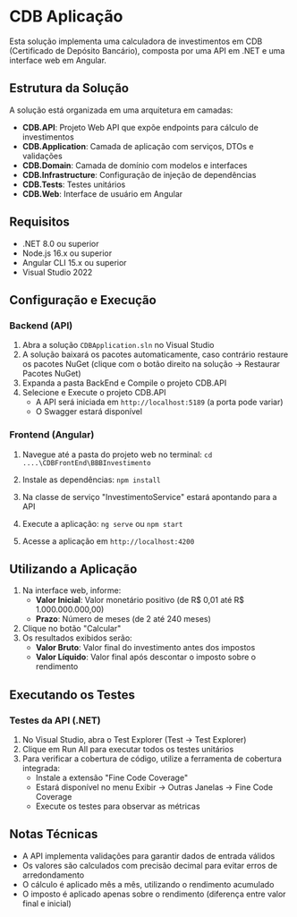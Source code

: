 # CDB Aplicação

Esta solução implementa uma calculadora de investimentos em CDB (Certificado de Depósito Bancário), composta por uma API em .NET e uma interface web em Angular.

## Estrutura da Solução

A solução está organizada em uma arquitetura em camadas:

- **CDB.API**: Projeto Web API que expõe endpoints para cálculo de investimentos
- **CDB.Application**: Camada de aplicação com serviços, DTOs e validações
- **CDB.Domain**: Camada de domínio com modelos e interfaces
- **CDB.Infrastructure**: Configuração de injeção de dependências
- **CDB.Tests**: Testes unitários
- **CDB.Web**: Interface de usuário em Angular

## Requisitos

- .NET 8.0 ou superior
- Node.js 16.x ou superior
- Angular CLI 15.x ou superior
- Visual Studio 2022 

## Configuração e Execução

### Backend (API)

1. Abra a solução `CDBApplication.sln` no Visual Studio
2. A solução baixará os pacotes automaticamente, caso contrário restaure os pacotes NuGet (clique com o botão direito na solução → Restaurar Pacotes NuGet)
3. Expanda a pasta BackEnd e Compile o projeto CDB.API
4. Selecione e Execute o projeto CDB.API 
   - A API será iniciada em `http://localhost:5189` (a porta pode variar)
   - O Swagger estará disponível 

### Frontend (Angular)

1. Navegue até a pasta do projeto web no terminal: `cd ....\CDBFrontEnd\BBBInvestimento`
2. Instale as dependências: `npm install`
3. Na classe de serviço "InvestimentoService" estará apontando para a API
  
4. Execute a aplicação: `ng serve` ou `npm start`
5. Acesse a aplicação em `http://localhost:4200`

## Utilizando a Aplicação

1. Na interface web, informe:
   - **Valor Inicial**: Valor monetário positivo (de R$ 0,01 até R$ 1.000.000.000,00)
   - **Prazo**: Número de meses (de 2 até 240 meses)
2. Clique no botão "Calcular"
3. Os resultados exibidos serão:
   - **Valor Bruto**: Valor final do investimento antes dos impostos
   - **Valor Líquido**: Valor final após descontar o imposto sobre o rendimento

## Executando os Testes

### Testes da API (.NET)

1. No Visual Studio, abra o Test Explorer (Test → Test Explorer)
2. Clique em Run All para executar todos os testes unitários
3. Para verificar a cobertura de código, utilize a ferramenta de cobertura integrada:
   - Instale a extensão "Fine Code Coverage"
   - Estará disponível no menu Exibir -> Outras Janelas -> Fine Code Coverage
   - Execute os testes para observar as métricas

## Notas Técnicas

- A API implementa validações para garantir dados de entrada válidos
- Os valores são calculados com precisão decimal para evitar erros de arredondamento
- O cálculo é aplicado mês a mês, utilizando o rendimento acumulado
- O imposto é aplicado apenas sobre o rendimento (diferença entre valor final e inicial)